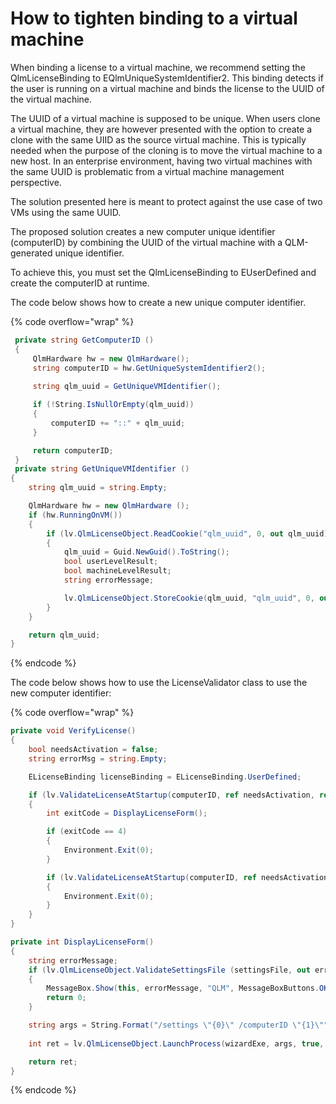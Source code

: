 # How to tighten binding to a virtual machine

When binding a license to a virtual machine, we recommend setting the QlmLicenseBinding to EQlmUniqueSystemIdentifier2. This binding detects if the user is running on a virtual machine and binds the license to the UUID of the virtual machine.

The UUID of a virtual machine is supposed to be unique. When users clone a virtual machine, they are however presented with the option to create a clone with the same UIID as the source virtual machine. This is typically needed when the purpose of the cloning is to move the virtual machine to a new host. In an enterprise environment, having two virtual machines with the same UUID is problematic from a virtual machine management perspective.

The solution presented here is meant to protect against the use case of two VMs using the same UUID.&#x20;

The proposed solution creates a new computer unique identifier (computerID) by combining the UUID of the virtual machine with a QLM-generated unique identifier.

To achieve this, you must set the QlmLicenseBinding to EUserDefined and create the computerID at runtime.

The code below shows how to create a new unique computer identifier.

{% code overflow="wrap" %}
```csharp
 private string GetComputerID ()
 {
     QlmHardware hw = new QlmHardware();
     string computerID = hw.GetUniqueSystemIdentifier2();
                 
     string qlm_uuid = GetUniqueVMIdentifier();

     if (!String.IsNullOrEmpty(qlm_uuid))
     {
         computerID += "::" + qlm_uuid;
     }

     return computerID;     
 }
 private string GetUniqueVMIdentifier ()
{
    string qlm_uuid = string.Empty;

    QlmHardware hw = new QlmHardware ();
    if (hw.RunningOnVM())
    {
        if (lv.QlmLicenseObject.ReadCookie("qlm_uuid", 0, out qlm_uuid) == false)
        {
            qlm_uuid = Guid.NewGuid().ToString();
            bool userLevelResult;
            bool machineLevelResult;
            string errorMessage;

            lv.QlmLicenseObject.StoreCookie(qlm_uuid, "qlm_uuid", 0, out userLevelResult, out machineLevelResult, out errorMessage);
        }
    }

    return qlm_uuid;
} 
```
{% endcode %}

The code below shows how to use the LicenseValidator class to use the new computer identifier:

{% code overflow="wrap" %}
```csharp
private void VerifyLicense()
{
    bool needsActivation = false;
    string errorMsg = string.Empty;

    ELicenseBinding licenseBinding = ELicenseBinding.UserDefined;  

    if (lv.ValidateLicenseAtStartup(computerID, ref needsActivation, ref errorMsg) == false)
    {
        int exitCode = DisplayLicenseForm();

        if (exitCode == 4)
        {
            Environment.Exit(0);
        }

        if (lv.ValidateLicenseAtStartup(computerID, ref needsActivation, ref errorMsg) == false)
        {
            Environment.Exit(0);
        }
    }
}

private int DisplayLicenseForm()
{
    string errorMessage;
    if (lv.QlmLicenseObject.ValidateSettingsFile (settingsFile, out errorMessage) == false)
    {
        MessageBox.Show(this, errorMessage, "QLM", MessageBoxButtons.OK, MessageBoxIcon.Error);
        return 0; 
    }

    string args = String.Format("/settings \"{0}\" /computerID \"{1}\"", settingsFile, computerID);
    
    int ret = lv.QlmLicenseObject.LaunchProcess(wizardExe, args, true, true);

    return ret;
}
```
{% endcode %}
